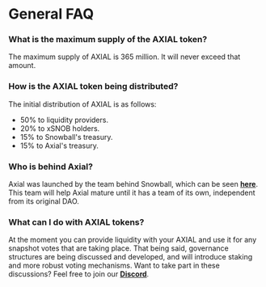# General FAQ

### What is the maximum supply of the AXIAL token?

The maximum supply of AXIAL is 365 million. It will never exceed that amount.

### How is the AXIAL token being distributed?

The initial distribution of AXIAL is as follows:

* 50% to liquidity providers.
* 20% to xSNOB holders.
* 15% to Snowball's treasury.
* 15% to Axial's treasury.

### Who is behind Axial?

Axial was launched by the team behind Snowball, which can be seen [**here**](https://docs.snowball.network/resources/our-team). This team will help Axial mature until it has a team of its own, independent from its original DAO.

### What can I do with AXIAL tokens?

At the moment you can provide liquidity with your AXIAL and use it for any snapshot votes that are taking place. That being said, governance structures are being discussed and developed, and will introduce staking and more robust voting mechanisms. Want to take part in these discussions? Feel free to join our [**Discord**](https://discord.gg/NPsxMhcCrS).
